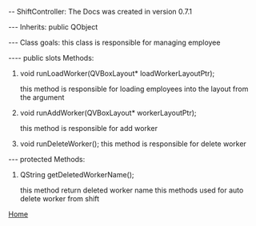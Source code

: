 -- ShiftController: The Docs was created in version 0.7.1 

--- Inherits: public QObject

--- Class goals: this class is responsible for managing employee 

---- public slots Methods:
1. void runLoadWorker(QVBoxLayout* loadWorkerLayoutPtr);

    this method is responsible for loading employees into the layout from the argument

2. void runAddWorker(QVBoxLayout* workerLayoutPtr);

    this method is responsible for add worker

3. void runDeleteWorker();
    this method is responsible for delete worker

--- protected Methods:

1. QString getDeletedWorkerName();

    this method return deleted worker name this methods used for auto delete worker from shift 

[Home](../../ReadMe.md)
